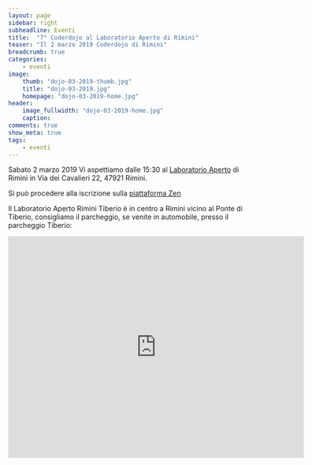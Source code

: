 ```yaml
---
layout: page
sidebar: right
subheadline: Eventi
title:  "7° Coderdojo al Laboratorio Aperto di Rimini"
teaser: "Il 2 marzo 2019 Coderdojo di Rimini"
breadcrumb: true
categories:
    - eventi
image:
    thumb: "dojo-03-2019-thumb.jpg"
    title: "dojo-03-2019.jpg"
    homepage: "dojo-03-2019-home.jpg"
header:
    image_fullwidth: "dojo-03-2019-home.jpg"
    caption:
comments: true
show_meta: true
tags:
    - eventi
---
```

Sabato 2 marzo 2019 Vi aspettiamo dalle 15:30 al [Laboratorio Aperto](http://laboratorioaperto.comune.rimini.it) di Rimini in Via dei Cavalieri 22, 47921 Rimini.

Si può procedere alla iscrizione sulla [piattaforma Zen](https://zen.coderdojo.com/events/....)

Il Laboratorio Aperto Rimini Tiberio è in centro a Rimini vicino al Ponte di Tiberio, consigliamo il parcheggio, se venite in automobile, presso il parcheggio Tiberio:

<iframe src="https://www.google.com/maps/embed?pb=!1m18!1m12!1m3!1d2866.959361511206!2d12.564301251683695!3d44.06354777900686!2m3!1f0!2f0!3f0!3m2!1i1024!2i768!4f13.1!3m3!1m2!1s0x132cc336cd47bf51%3A0xe581edc948251a2e!2sLaboratorio+Aperto+Rimini+Tiberio!5e0!3m2!1sen!2sit!4v1537536736653" width="600" height="450" frameborder="0" style="border:0" allowfullscreen></iframe>
